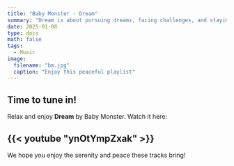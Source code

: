 ```yaml
---
title: "Baby Monster - Dream"
summary: "Dream is about pursuing dreams, facing challenges, and staying determined to reach goals."
date: 2025-01-08
type: docs
math: false
tags:
  - Music
image:
  filename: "bm.jpg"
  caption: "Enjoy this peaceful playlist"
---
```


## Time to tune in!

Relax and enjoy **Dream** by Baby Monster. Watch it here:

## {{< youtube "ynOtYmpZxak" >}}

We hope you enjoy the serenity and peace these tracks bring!
